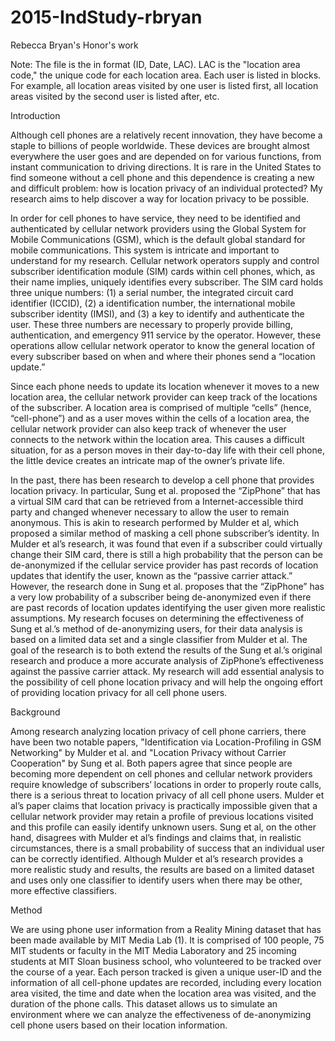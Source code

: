 # 2015-IndStudy-rbryan
Rebecca Bryan's Honor's work 

Note: The file is the in format (ID, Date, LAC). LAC is the "location area code," the unique code for each location area. Each user is listed in blocks. For example, all location areas visited by one user is listed first, all location areas visited by the second user is listed after, etc.

Introduction

Although cell phones are a relatively recent innovation, they have become a staple to billions of people worldwide. These devices are brought almost everywhere the user goes and are depended on for various functions, from instant communication to driving directions. It is rare in the United States to find someone without a cell phone and this dependence is creating  a new and difficult problem: how is location privacy of an individual protected? My research aims to help discover a way for location privacy to be possible.

In order for cell phones to have service, they need to be identified and authenticated by cellular network providers using the Global System for Mobile Communications (GSM), which is the default global standard for mobile communications. This system is intricate and important to understand for my research. Cellular network operators supply and control subscriber identification module (SIM) cards within cell phones, which, as their name implies, uniquely identifies every subscriber. The SIM card holds three unique numbers: (1) a serial number, the integrated circuit card identifier (ICCID), (2) a identification number, the international mobile subscriber identity (IMSI), and (3) a key to identify and authenticate the user. These three numbers are necessary to properly provide billing, authentication, and emergency 911 service by the operator. However, these operations allow cellular network operator to know the general location of every subscriber based on when and where their phones send a “location update.”

Since each phone needs to update its location whenever it moves to a new location area, the cellular network provider can keep track of the locations of the subscriber. A location area is comprised of multiple “cells” (hence, “cell-phone”) and as a user moves within the cells of a location area, the cellular network provider can also keep track of whenever the user connects to the network within the location area. This causes a difficult situation, for as a person moves in their day-to-day life with their cell phone, the little device creates an intricate map of the owner’s private life.

In the past, there has been research to develop a cell phone that provides location privacy. In particular, Sung et al. proposed the “ZipPhone” that has a virtual SIM card that can be retrieved from a Internet-accessible third party and changed whenever necessary to allow the user to remain anonymous. This is akin to research performed by Mulder et al, which proposed a similar method of masking a cell phone subscriber’s identity. In Mulder et al’s research, it was found that even if a subscriber could virtually change their SIM card, there is still a high probability that the person can be de-anonymized if the cellular service provider has past records of location updates that identify the user, known as the “passive carrier attack.” However, the research done in Sung et al. proposes that the “ZipPhone” has a very low probability of a subscriber being de-anonymized even if there are past records of location updates identifying the user given more realistic assumptions.  My research focuses on determining the effectiveness of Sung et al.’s method of de-anonymizing users, for their data analysis is based on a limited data set and a single classifier from Mulder et al. The goal of the research is to both extend the results of the Sung et al.’s original research and produce a more accurate analysis of ZipPhone’s effectiveness against the passive carrier attack. My research will add essential analysis to the possibility of cell phone location privacy and will help the ongoing effort of providing location privacy for all cell phone users.

Background

Among research analyzing location privacy of cell phone carriers, there have been two notable papers, "Identification via Location-Profiling in GSM Networking" by Mulder et al. and "Location Privacy without Carrier Cooperation" by Sung et al. Both papers agree that since people are becoming more dependent on cell phones and cellular network providers require knowledge of subscribers’ locations in order to properly route calls, there is a serious threat to location privacy of all cell phone users. Mulder et al’s paper claims that location privacy is practically impossible given that a cellular network provider may retain a profile of previous locations visited and this profile can easily identify unknown users. Sung et al, on the other hand, disagrees with Mulder et al’s findings and claims that, in realistic circumstances, there is a small probability of success that an individual user can be correctly identified. Although Mulder et al’s research provides a more realistic study and results, the results are based on a limited dataset and uses only one classifier to identify users when there may be other, more effective classifiers.

Method

We are using phone user information from a Reality Mining dataset that has been made available by MIT Media Lab (1). It is comprised of 100 people, 75 MIT students or faculty in the MIT Media Laboratory and 25 incoming students at MIT Sloan business school, who volunteered to be tracked over the course of a year. Each person tracked is given a unique user-ID and the information of all cell-phone updates are recorded, including every location area visited, the time and date when the location area was visited, and the duration of the phone calls. This dataset allows us to simulate an environment where we can analyze the effectiveness of de-anonymizing cell phone users based on their location information. 